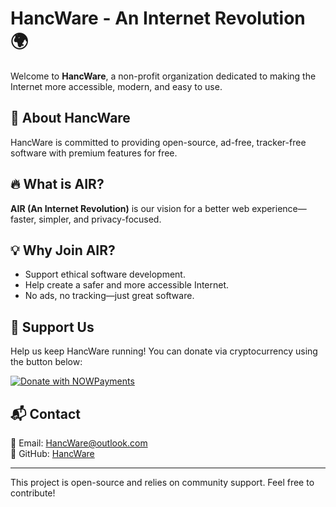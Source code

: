 # HancWare - An Internet Revolution 🌍

Welcome to **HancWare**, a non-profit organization dedicated to making the Internet more accessible, modern, and easy to use.

## 🚀 About HancWare
HancWare is committed to providing open-source, ad-free, tracker-free software with premium features for free.

## 🔥 What is AIR?
**AIR (An Internet Revolution)** is our vision for a better web experience—faster, simpler, and privacy-focused.

## 💡 Why Join AIR?
- Support ethical software development.
- Help create a safer and more accessible Internet.
- No ads, no tracking—just great software.

## 💖 Support Us
Help us keep HancWare running! You can donate via cryptocurrency using the button below:

[![Donate with NOWPayments](https://nowpayments.io/images/embeds/donation-button-white.svg)](https://nowpayments.io/donation?api_key=XRDPYXM-FBGM8ZC-GC8HVC9-HD05Q8V)

## 📬 Contact
📧 Email: [HancWare@outlook.com](mailto:HancWare@outlook.com)  
🐙 GitHub: [HancWare](https://github.com/HancWare)  

---
This project is open-source and relies on community support. Feel free to contribute!
